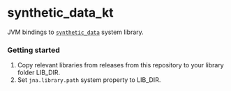 # synthetic_data_kt

JVM bindings to [`synthetic_data`](https://github.com/volodya7292/synthetic_data) system library.

### Getting started

1. Copy relevant libraries from releases from this repository to your library folder LIB_DIR.
2. Set `jna.library.path` system property to LIB_DIR.
